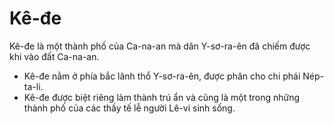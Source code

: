 # Kê-đe

Kê-đe là một thành phố của Ca-na-an mà dân Y-sơ-ra-ên đã chiếm được khi vào đất Ca-na-an.
- Kê-đe nằm ở phía bắc lãnh thổ Y-sơ-ra-ên, được phân cho chi phái Nép-ta-li.
- Kê-đe được biệt riêng làm thành trú ẩn và cũng là một trong những thành phố của các thầy tế lễ người Lê-vi sinh sống.

